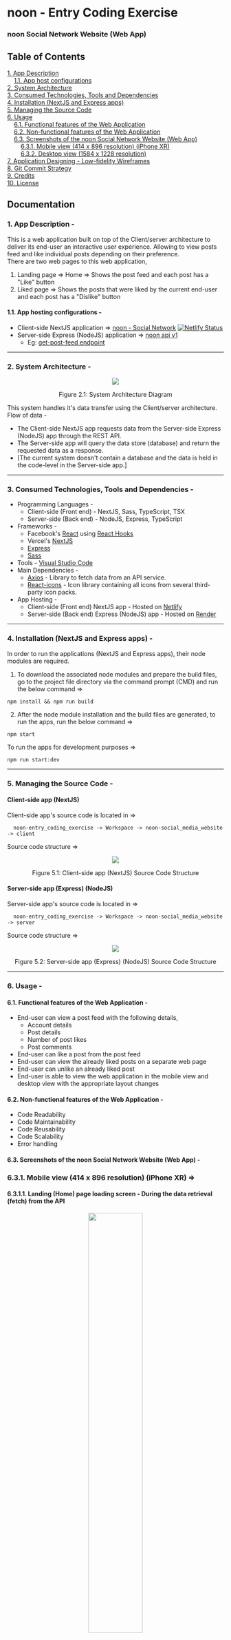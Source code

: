 <h1>noon - Entry Coding Exercise</h1>

### noon Social Network Website (Web App)

## Table of Contents

[1. App Description](#1-app-description--)<br>
  &nbsp;&nbsp;&nbsp;&nbsp;[1.1. App host configurations](#11-app-host-configurations--)<br>
[2. System Architecture](#2-system-architecture--)<br>
[3. Consumed Technologies, Tools and Dependencies](#3-consumed-technologies-tools-and-dependencies--)<br>
[4. Installation (NextJS and Express apps)](#4-installation-nextjs-and-express-apps--)<br>
[5. Managing the Source Code](#5-managing-the-source-code--)<br>
[6. Usage](#6-usage--)<br>
  &nbsp;&nbsp;&nbsp;&nbsp;[6.1. Functional features of the Web Application](#61-functional-features-of-the-web-application--)<br>
  &nbsp;&nbsp;&nbsp;&nbsp;[6.2. Non-functional features of the Web Application](#62-non-functional-features-of-the-web-application--)<br>
  &nbsp;&nbsp;&nbsp;&nbsp;[6.3. Screenshots of the noon Social Network Website (Web App)](#63-screenshots-of-the-noon-social-network-website-web-app--)<br>
    &nbsp;&nbsp;&nbsp;&nbsp;&nbsp;&nbsp;&nbsp;&nbsp;[6.3.1. Mobile view (414 x 896 resolution) (iPhone XR)](#631-mobile-view-414-x-896-resolution-iphone-xr-)<br>
    &nbsp;&nbsp;&nbsp;&nbsp;&nbsp;&nbsp;&nbsp;&nbsp;[6.3.2. Desktop view (1584 x 1228 resolution)](#632-desktop-view-1584-x-1228-resolution-)<br>
[7. Application Designing - Low-fidelity Wireframes](#7-application-designing---low-fidelity-wireframes)<br>
[8. Git Commit Strategy](#8-git-commit-strategy--)<br>
[9. Credits](#9-credits--)<br>
[10. License](#10-license--)<br>

## Documentation

### 1. App Description -
This is a web application built on top of the Client/server architecture to deliver its end-user an interactive user experience. Allowing to view posts feed and like individual posts depending on their preference.<br/>
There are two web pages to this web application,
1. Landing page => Home => Shows the post feed and each post has a "Like" button
2. Liked page => Shows the posts that were liked by the current end-user and each post has a "Dislike" button

#### 1.1. App hosting configurations -
- Client-side NextJS application => <a href="https://noon-social-network.netlify.app">noon - Social Network</a> [![Netlify Status](https://api.netlify.com/api/v1/badges/500250a6-6b83-42e7-aed6-cd3a42f421b1/deploy-status)](https://app.netlify.com/sites/noon-social-network/deploys)<br>
- Server-side Express (NodeJS) application => <a href="https://noon-api-v1.onrender.com">noon api v1</a><br>
  - Eg: <a href="https://noon-api-v1.onrender.com/noon/api-v1/get-post-feed">get-post-feed endpoint</a> 

<hr>

### 2. System Architecture -
<p align="center">
  <kbd>
    <img src="./Documentation/System-Architecture-Diagram/system-architecture-diagram.png" />
  </kbd>
</p>
<p align="center">Figure 2.1: System Architecture Diagram</p>

This system handles it's data transfer using the Client/server architecture.
Flow of data -<br>
* The Client-side NextJS app requests data from the Server-side Express (NodeJS) app through the REST API.
* The Server-side app will query the data store (database) and return the requested data as a response.
* [The current system doesn't contain a database and the data is held in the code-level in the Server-side app.]

<hr>

### 3. Consumed Technologies, Tools and Dependencies -
* Programming Languages -
  * Client-side (Front end) - NextJS, Sass, TypeScript, TSX
  * Server-side (Back end) - NodeJS, Express, TypeScript
* Frameworks -
  * Facebook's [React](https://react.dev) using [React Hooks](https://react.dev/reference/react)
  * Vercel's [NextJS](https://nextjs.org)
  * [Express](https://expressjs.com)
  * [Sass](https://sass-lang.com/)
* Tools - [Visual Studio Code](https://code.visualstudio.com)
* Main Dependencies -
  * [Axios](https://github.com/axios/axios) - Library to fetch data from an API service.
  * [React-icons](https://react-icons.github.io/react-icons) - Icon library containing all icons from several third-party icon packs.
* App Hosting -
  * Client-side (Front end) NextJS app - Hosted on [Netlify](https://www.netlify.com)
  * Server-side (Back end) Express (NodeJS) app - Hosted on [Render](https://render.com)

<hr>

### 4. Installation (NextJS and Express apps) -
In order to run the applications (NextJS and Express apps), their node modules are required.<br>
1. To download the associated node modules and prepare the build files, go to the project file directory via the command prompt (CMD) and run the below command =>
```
npm install && npm run build
```
2. After the node module installation and the build files are generated, to run the apps, run the below command =>
```
npm start
```
To run the apps for development purposes =>
```
npm run start:dev
```

<hr>

### 5. Managing the Source Code -
#### Client-side app (NextJS)
Client-side app's source code is located in =>
```
  noon-entry_coding_exercise -> Workspace -> noon-social_media_website -> client
```
Source code structure =>
<p align="center">
  <kbd>
      <img src="./Documentation/Source-code-Structure/source-code-structure-client-side-app.png" />
  </kbd>
</p>
<p align="center">Figure 5.1: Client-side app (NextJS) Source Code Structure</p>

#### Server-side app (Express) (NodeJS)

Server-side app's source code is located in =>
```
  noon-entry_coding_exercise -> Workspace -> noon-social_media_website -> server
```
Source code structure =>
<p align="center">
  <kbd>
      <img src="./Documentation/Source-code-Structure/source-code-structure-server-side-app.png" />
  </kbd>
</p>
<p align="center">Figure 5.2: Server-side app (Express) (NodeJS) Source Code Structure</p>

<hr>

### 6. Usage -
  #### 6.1. Functional features of the Web Application -
  * End-user can view a post feed with the following details,
    * Account details
    * Post details
    * Number of post likes
    * Post comments
  * End-user can like a post from the post feed
  * End-user can view the already liked posts on a separate web page
  * End-user can unlike an already liked post
  * End-user is able to view the web application in the mobile view and desktop view with the appropriate layout changes
  #### 6.2. Non-functional features of the Web Application -
  * Code Readability
  * Code Maintainability
  * Code Reusability
  * Code Scalability
  * Error handling
  #### 6.3. Screenshots of the noon Social Network Website (Web App) -
  ### 6.3.1. Mobile view (414 x 896 resolution) (iPhone XR) =>
  #### 6.3.1.1. Landing (Home) page loading screen - During the data retrieval (fetch) from the API
<p align="center">
  <kbd>
      <img src="./Documentation/Website-Screenshots/Mobile-View/screenshot-1.png" width="50%" />
  </kbd>
</p>
<p align="center">Figure 6.3.1.1.1: Mobile view - Landing (Home) page loading screen - During the data retrieval (fetch) from the API</p>

  #### 6.3.1.2. Landing (Home) page
<p align="center">
  <kbd>
      <img src="./Documentation/Website-Screenshots/Mobile-View/screenshot-2.png" width="50%" />
  </kbd>
</p>
<p align="center">Figure 6.3.1.2.1: Mobile view - Landing (Home) page</p>

  #### 6.3.1.3. Liked page - No liked posts
<p align="center">
  <kbd>
      <img src="./Documentation/Website-Screenshots/Mobile-View/screenshot-3.png" width="50%" />
  </kbd>
</p>
<p align="center">Figure 6.3.1.3.1: Mobile view - Landing (Home) page</p>

  #### 6.3.1.4. Landing (Home) page - With two liked posts
<p align="center">
  <kbd>
      <img src="./Documentation/Website-Screenshots/Mobile-View/screenshot-4.png" width="50%" />
  </kbd>
</p>
<p align="center">Figure 6.3.1.4.1: Mobile view - Landing (Home) page - With two liked postse</p>

  #### 6.3.1.5. Liked page - With two liked posts
<p align="center">
  <kbd>
      <img src="./Documentation/Website-Screenshots/Mobile-View/screenshot-5.png" width="50%" />
  </kbd>
</p>
<p align="center">Figure 6.3.1.5.1: Mobile view - Liked page - With two liked posts</p>

  #### 6.3.1.6. Landing (Home) page error screen (Error handled)
<p align="center">
  <kbd>
      <img src="./Documentation/Website-Screenshots/Mobile-View/screenshot-6.png" width="50%" />
  </kbd>
</p>
<p align="center">Figure 6.3.1.6.1: Mobile view - Landing (Home) page error screen - API data retrieval failed (Error handled)</p>

  #### 6.3.1.7. Liked page error screen (Error handled)
<p align="center">
  <kbd>
      <img src="./Documentation/Website-Screenshots/Mobile-View/screenshot-7.png" width="50%" />
  </kbd>
</p>
<p align="center">Figure 6.3.1.7.1: Mobile view - Liked page error screen - API data retrieval failed (Error handled)</p>

  ### 6.3.2. Desktop view (1584 x 1228 resolution) =>
  #### 6.3.2.1. Landing (Home) page loading screen - During the data retrieval (fetch) from the API
<p align="center">
  <kbd>
      <img src="./Documentation/Website-Screenshots/Desktop-View/screenshot-1.png" width="50%" />
  </kbd>
</p>
<p align="center">Figure 6.3.2.1.1: Desktop view - Liked page error screen - During the data retrieval (fetch) from the API</p>

  #### 6.3.2.2. Landing (Home) page
<p align="center">
  <kbd>
      <img src="./Documentation/Website-Screenshots/Desktop-View/screenshot-2.png" width="50%" />
  </kbd>
</p>
<p align="center">Figure 6.3.2.2.1: Desktop view - Landing (Home) page</p>

  #### 6.3.2.3. Liked page - No liked posts
<p align="center">
  <kbd>
      <img src="./Documentation/Website-Screenshots/Desktop-View/screenshot-3.png" width="50%" />
  </kbd>
</p>
<p align="center">Figure 6.3.2.3.1: Desktop view - Liked page - No liked posts</p>

  #### 6.3.2.4. Landing (Home) page - With two liked posts
<p align="center">
  <kbd>
      <img src="./Documentation/Website-Screenshots/Desktop-View/screenshot-4.png" width="50%" />
  </kbd>
</p>
<p align="center">Figure 6.3.2.4.1: Desktop view - Landing (Home) page - With two liked posts</p>

  #### 6.3.2.5. Liked page - With two liked posts
<p align="center">
  <kbd>
      <img src="./Documentation/Website-Screenshots/Desktop-View/screenshot-5.png" width="50%" />
  </kbd>
</p>
<p align="center">Figure 6.3.2.5.1: Desktop view - Liked page - With two liked posts</p>

  #### 6.3.2.6. Landing (Home) page error screen (Error handled)
<p align="center">
  <kbd>
      <img src="./Documentation/Website-Screenshots/Desktop-View/screenshot-6.png" width="50%" />
  </kbd>
</p>
<p align="center">Figure 6.3.2.6.1: Desktop view - Landing (Home) page error screen - API data retrieval (fetch) failed (Error handled)</p>

  #### 6.3.2.7. Liked page error screen (Error handled)
<p align="center">
  <kbd>
      <img src="./Documentation/Website-Screenshots/Desktop-View/screenshot-7.png" width="50%" />
  </kbd>
</p>
<p align="center">Figure 6.3.2.7.1: Desktop view - Liked page error screen - API data retrieval (fetch) failed (Error handled)</p>

<hr>

### 7. Application Designing - Low-fidelity Wireframes
  #### 7.1. Mobile view =>
<p align="center">
  <kbd>
      <img src="./Documentation/Low-fidelity-Wireframes/low-fidelity-wireframe-mobile-view.png" />
  </kbd>
</p>
<p align="center">Figure 7.1.1: Application Mobile View Low-fidelity Wireframe</p>

  #### 7.2. Desktop view =>
<p align="center">
  <kbd>
      <img src="./Documentation/Low-fidelity-Wireframes/low-fidelity-wireframe-desktop-view.png" />
  </kbd>
</p>
<p align="center">Figure 7.2.1: Application Desktop View Low-fidelity Wireframe</p>

<hr>

### 8. Git Commit Strategy -
This repository contains two branches, main and develop. In the duration of the development of the source code and documentation, change commits were pushed to the develop branch. <br/>
The contents of the develop branch were reviewed in groups and merged into the main branch. <br/>
As shown in the below table, commits were pushed incrementally, <br/>
| Version | Commit Group | Project Tasks |
|---------|--------------|---------------|
| v1 | Group 1 - Documentation | Design low-fidelity wireframes |
| v1 | Group 2 - Back-end | Setup NodeJS server application |
| v1 | Group 3 - Front-end | Setup NextJS client application |
<p align="center">Table 8.1: Git Commit Strategy 

<hr>

### 9. Credits -
This project to build a sample social network website was developed for the entry evaluation process at noon. The functional requirements were provided by noon.<br>
The project was developed using the best practices and guidance with the use of legitimate online documentation (docs) and YouTube videos.<br>
For learning purposes, other developers' source codes were reviewed on sample applications built and documented online.<br>
Documentation and source code in this repository was developed by H.V.L.Hasanka.

Extended credits => <a href="./Image-Credits.md">Image credits</a>

<hr>

### 10. License -
Copyright (c) 2023 H.V.L.Hasanka<br>
Licensed under MIT License
